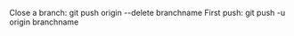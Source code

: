 Close a branch:
    git push origin --delete branchname
First push:
    git push -u origin branchname